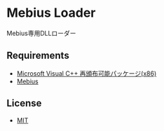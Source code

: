 Mebius Loader
============================
Mebius専用DLLローダー

## Requirements
* [Microsoft Visual C++ 再頒布可能パッケージ(x86)](https://aka.ms/vs/17/release/vc_redist.x86.exe)
* [Mebius](https://github.com/takexaz/Mebius)

## License
* [MIT](LICENSE.txt)
